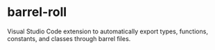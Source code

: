 # barrel-roll
Visual Studio Code extension to automatically export types, functions, constants, and classes through barrel files.
